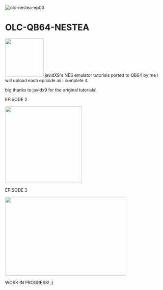 ![olc-nestea-ep03](https://user-images.githubusercontent.com/66333352/124857539-553fd300-df61-11eb-9d45-d90af115b0da.png)




# OLC-QB64-NESTEA
<IMG SRC ="https://user-images.githubusercontent.com/66333352/124371339-bb60e900-dc35-11eb-9ab1-53f84fed23c5.png" width=125 height=125></IMG> javidX9's NES emulator tutorials ported to QB64 by me
i will upload each episode as i complete it.

big thanks to javidx9 for the original tutorials! 


EPISODE 2

<IMG SRC ="https://user-images.githubusercontent.com/66333352/124371930-5f00c800-dc3b-11eb-9ab9-cd1602b4aa34.png" width=250 height=250></IMG>

EPISODE 3

<IMG SRC ="https://user-images.githubusercontent.com/66333352/124857539-553fd300-df61-11eb-9d45-d90af115b0da.png" width=394 height=256></IMG>

WORK IN PROGRESS! ;)

